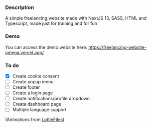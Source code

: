 ### Description

A simple freelancing website made with NextJS 13, SASS, HTML and Typescript, made just for training and for fun

### Demo

You can access the demo website here: https://freelancing-website-omega.vercel.app/

### To do

- [x] Create cookie consent
- [ ] Create popup menu
- [ ] Create footer
- [ ] Create a login page
- [ ] Create notifications/profile dropdown
- [ ] Create dashboard page
- [ ] Multiple language support

(Animations from [LottieFiles](https://lottiefiles.com/))
